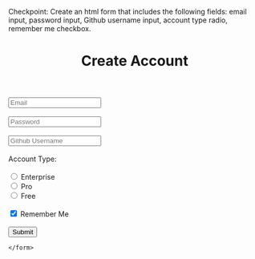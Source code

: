 Checkpoint: Create an html form that includes the following fields: email input, password input, Github username input, account type radio, remember me checkbox.

<!-- <!DOCTYPE html> -->
<html lang="en" dir="ltr">
  <head>
    <meta charset="utf-8">
    <title>Create Account</title>
    <link href="https://fonts.googleapis.com/css?family=Raleway" rel="stylesheet">
    <link rel="stylesheet" href="./main.css">
  </head>
  <body>
    <header class="words">
      <h1>Create Account</h1>
    </header>
    <form class="words" action="index.html" method="post">
      <!-- Email -->
      <div class="email"><input type="email" name="em" value="" placeholder="Email" required>
      </div>
      <br>
      <!-- Password -->
      <div class="password"><input type="password" name="pw" pattern="(?=.*\d)(?=.*[a-z])(?=.*[A-Z]).{6,}" title="Must include one lowercase,uppercase,and number" placeholder="Password" required>
      </div>
      <br>
      <!-- Github Username -->
      <div class="github"><input type="text" name="git" value="" placeholder="Github Username">
      </div>
      <br>
      <!-- Radio buttons with the following options: Enterprise, Pro, Free -->
      <div class="githubtype"> Account Type: <br>
        <br>
        <input type="radio" name="gtype" value=""> Enterprise <br>
        <input type="radio" name="gtype" value=""> Pro <br>
        <input type="radio" name="gtype" value=""> Free <br>
      </div>
      <br>
      <!-- A checkbox with the words "Remember Me" next to it. -->
      <div class="remember">
        <input type="checkbox" name="rm" checked> Remember Me <br>
      </div>
      <br>
      <button type="submit" name="submit">Submit</button>

    </form>



  </body>
</html>
